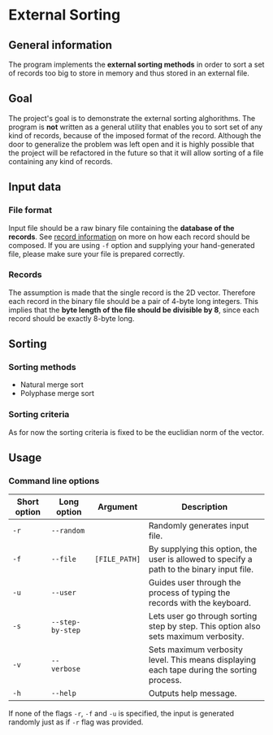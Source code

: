 # External Sorting

## General information
The program implements the **external sorting methods** in order to sort a set of records too big to store in memory and thus stored in an external file.

## Goal
The project's goal is to demonstrate the external sorting alghorithms. The program is **not** written as a general utility that enables you to sort set of any kind of records, because of the imposed format of the record. Although the door to generalize the problem was left open and it is highly possible that the project will be refactored in the future so that it will allow sorting of a file containing any kind of records.

## Input data

### File format

Input file should be a raw binary file containing the **database of the records**. See [record information](###Records) on more on how each record should be composed.
If you are using `-f` option and supplying your hand-generated file, please make sure your file is prepared correctly.

### Records
The assumption is made that the single record is the 2D vector. Therefore each record in the binary file should be a pair of 4-byte long integers. This implies that the **byte length of the file should be divisible by 8**, since each record should be exactly 8-byte long.

## Sorting

### Sorting methods

* Natural merge sort
* Polyphase merge sort

### Sorting criteria
As for now the sorting criteria is fixed to be the euclidian norm of the vector.

## Usage

### Command line options
| Short option | Long option      | Argument      | Description                                                                               |
|--------------|------------------|---------------|-------------------------------------------------------------------------------------------|
| `-r`         | `--random`       |               | Randomly generates input file.                                                            |
| `-f`         | `--file`         | `[FILE_PATH]` | By supplying this option, the user is allowed to specify a path to the binary input file. |
| `-u`         | `--user`         |               | Guides user through the process of typing the records with the keyboard.                  |
| `-s`         | `--step-by-step` |               | Lets user go through sorting step by step. This option also sets maximum verbosity.       |
| `-v`         | `--verbose`      |               | Sets maximum verbosity level. This means displaying each tape during the sorting process. |
| `-h`         | `--help`         |               | Outputs help message.                                                                     |

If none of the flags `-r`, `-f` and `-u` is specified, the input is generated randomly just as if `-r` flag was provided.

